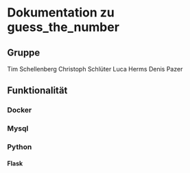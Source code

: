 # Dokumentation zu guess_the_number

## Gruppe

Tim Schellenberg
Christoph Schlüter
Luca Herms
Denis Pazer

## Funktionalität

### Docker
### Mysql
### Python
#### Flask
